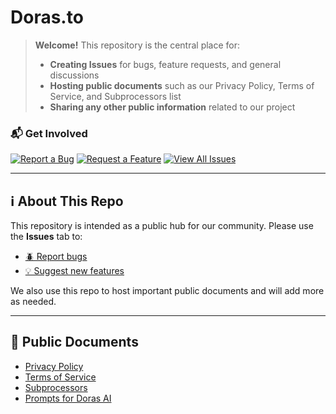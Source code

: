 # Doras.to

> **Welcome!** This repository is the central place for:
>
> - **Creating Issues** for bugs, feature requests, and general discussions
> - **Hosting public documents** such as our Privacy Policy, Terms of Service, and Subprocessors list
> - **Sharing any other public information** related to our project

### 📬 Get Involved

[![Report a Bug](https://img.shields.io/badge/Report%20a%20Bug-red?logo=github)](https://github.com/dorasto/public/issues/new?template=bug.yml)
[![Request a Feature](https://img.shields.io/badge/Request%20a%20Feature-blue?logo=github)](https://github.com/dorasto/public/issues/new?template=feature.yml)
[![View All Issues](https://img.shields.io/badge/View%20All%20Issues-lightgrey?logo=github)](https://github.com/orgs/dorasto/projects/11/views/3)

---

## ℹ️ About This Repo

This repository is intended as a public hub for our community. Please use the **Issues** tab to:

- [🪲 Report bugs](https://github.com/dorasto/public/issues/new?template=bug.yml)
- [💡 Suggest new features](https://github.com/dorasto/public/issues/new?template=feature.yml)

We also use this repo to host important public documents and will add more as needed.

---

## 📄 Public Documents

- [Privacy Policy](legal/privacy-policy.md)
- [Terms of Service](legal/tos.md)
- [Subprocessors](legal/subprocessors.md)
- [Prompts for Doras AI](https://github.com/dorasto/public/tree/main/ai-prompts)

